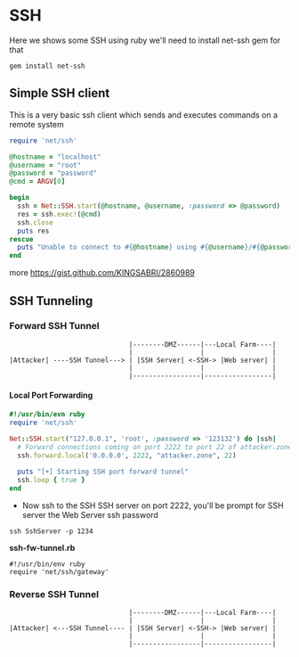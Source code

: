 # SSH
Here we shows some SSH using ruby
we'll need to install net-ssh gem for that

```
gem install net-ssh
```


## Simple SSH client
This is a very basic ssh client which sends and executes commands on a remote system 
```ruby
require 'net/ssh'

@hostname = "localhost"
@username = "root"
@password = "password"
@cmd = ARGV[0]

begin
  ssh = Net::SSH.start(@hostname, @username, :password => @password)
  res = ssh.exec!(@cmd)
  ssh.close
  puts res
rescue
  puts "Unable to connect to #{@hostname} using #{@username}/#{@password}"
end
```

more
https://gist.github.com/KINGSABRI/2860989

## SSH Tunneling




### Forward SSH Tunnel

```
                              |--------DMZ------|---Local Farm----|
                              |                 |                 |
|Attacker| ----SSH Tunnel---> | |SSH Server| <-SSH-> |Web server| |
                              |                 |                 |
                              |-----------------|-----------------|
```

#### Local Port Forwarding

```ruby
#!/usr/bin/evn ruby
require 'net/ssh'

Net::SSH.start("127.0.0.1", 'root', :password => '123132') do |ssh|
  # Forward connections coming on port 2222 to port 22 of attacker.zone
  ssh.forward.local('0.0.0.0', 2222, "attacker.zone", 22)
  
  puts "[+] Starting SSH port forward tunnel"
  ssh.loop { true }
end
```
- Now ssh to the SSH SSH server on port 2222, you'll be prompt for SSH server the Web Server ssh password

```
ssh SshServer -p 1234
```


**ssh-fw-tunnel.rb**
```
#!/usr/bin/env ruby 
require 'net/ssh/gateway'

```


### Reverse SSH Tunnel 
```
                              |--------DMZ------|---Local Farm----|
                              |                 |                 |
|Attacker| <---SSH Tunnel---- | |SSH Server| <-SSH-> |Web server| |
                              |                 |                 |
                              |-----------------|-----------------|
```








<br><br><br>
---





